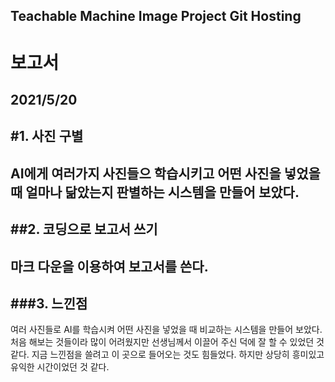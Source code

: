 ## Teachable Machine Image Project Git Hosting
보고서
=============
2021/5/20
-------------
#1. 사진 구별
-------------
AI에게 여러가지 사진들으 학습시키고 어떤 사진을 넣었을 때 얼마나 닮았는지 판별하는 시스템을 만들어 보았다.
-
##2. 코딩으로 보고서 쓰기
--------------
마크 다운을 이용하여 보고서를 쓴다.
-
###3. 느낀점
-------------
여러 사진들로 AI를 학습시켜 어떤 사진을 넣었을 때 비교하는 시스템을 만들어 보았다. 처음 해보는 것들이라 많이 어려웠지만 선생님께서 이끌어 주신 덕에 잘 할 수 있었던 것 같다. 지금 느낀점을 쓸려고 이 곳으로 들어오는 것도 힘들었다. 하지만 상당히 흥미있고 유익한 시간이었던 것 같다.

